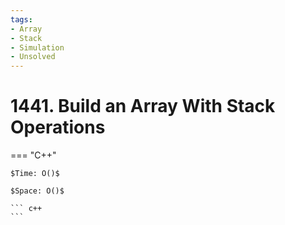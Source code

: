 ```yaml
---
tags:
- Array
- Stack
- Simulation
- Unsolved
---
```



# 1441. Build an Array With Stack Operations

=== "C++"

    $Time: O()$

    $Space: O()$

    ``` c++
    ```